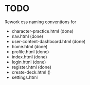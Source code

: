 # TODO

Rework css naming conventions for

- character-practice.html (done)
- nav.html (done)
- user-content-dashboard.html (done)
- home.html (done)
- profile.html (done)
- index.html (done)
- login.html (done)
- register.html (done)
- create-deck.html ()
- settings.html
